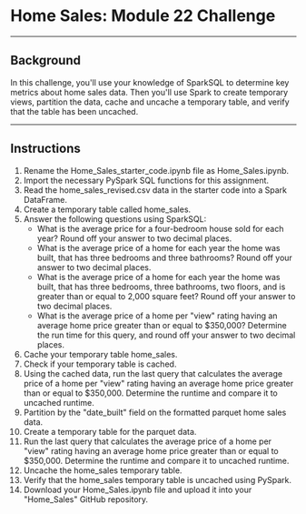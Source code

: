 # Home Sales: Module 22 Challenge
-------------------------------------------------------------------------------------------
Background
-------------------------------------------------------------------------------------------
In this challenge, you'll use your knowledge of SparkSQL to determine key metrics about home sales data. Then you'll use Spark to create temporary views, partition the data, cache and uncache a temporary table, and verify that the table has been uncached.

-------------------------------------------------------------------------------------------
Instructions
-------------------------------------------------------------------------------------------
1. Rename the Home_Sales_starter_code.ipynb file as Home_Sales.ipynb.
2. Import the necessary PySpark SQL functions for this assignment.
3. Read the home_sales_revised.csv data in the starter code into a Spark DataFrame.
4. Create a temporary table called home_sales.
5. Answer the following questions using SparkSQL:
   - What is the average price for a four-bedroom house sold for each year? Round off your answer to two decimal places.
   - What is the average price of a home for each year the home was built, that has three bedrooms and three bathrooms? Round off your answer to two decimal places.
   - What is the average price of a home for each year the home was built, that has three bedrooms, three bathrooms, two floors, and is greater than or equal to 2,000 square feet? Round off your answer to two decimal places.
   - What is the average price of a home per "view" rating having an average home price greater than or equal to $350,000? Determine the run time for this query, and round off your answer to two decimal places.
6. Cache your temporary table home_sales.
7. Check if your temporary table is cached.
8. Using the cached data, run the last query that calculates the average price of a home per "view" rating having an average home price greater than or equal to $350,000. Determine the runtime and compare it to uncached runtime.
9. Partition by the "date_built" field on the formatted parquet home sales data.
10. Create a temporary table for the parquet data.
11. Run the last query that calculates the average price of a home per "view" rating having an average home price greater than or equal to $350,000. Determine the runtime and compare it to uncached runtime.
12. Uncache the home_sales temporary table.
13. Verify that the home_sales temporary table is uncached using PySpark.
14. Download your Home_Sales.ipynb file and upload it into your "Home_Sales" GitHub repository.

